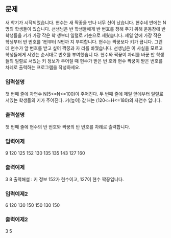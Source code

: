 ## 문제

새 학기가 시작되었습니다. 현수는 새 짝꿍을 만나 너무 신이 났습니다.
현수네 반에는 N명의 학생들이 있습니다.
선생님은 반 학생들에게 반 번호를 정해 주기 위해 운동장에 반 학생들을 키가 가장 작은 학 생부터 일렬로 키순으로 세웠습니다. 제일 앞에 가장 작은 학생부터 반 번호를 1번부터 N번까 지 부여합니다. 현수는 짝꿍보다 키가 큽니다. 그런데 현수가 앞 번호를 받고 싶어 짝꿍과 자 리를 바꿨습니다. 선생님은 이 사실을 모르고 학생들에게 서있는 순서대로 번호를 부여했습니 다.
현수와 짝꿍이 자리를 바꾼 반 학생들의 일렬로 서있는 키 정보가 주어질 때 현수가 받은 번 호와 현수 짝꿍이 받은 번호를 차례로 출력하는 프로그램을 작성하세요.

### 입력설명

첫 번째 줄에 자연수 N(5<=N<=100)이 주어진다.
두 번째 줄에 제일 앞에부터 일렬로 서있는 학생들의 키가 주어진다. 키(높이) 값 H는 (120<=H<=180)의 자연수 입니다.

### 출력설명

첫 번째 줄에 현수의 반 번호와 짝꿍의 반 번호를 차례로 출력합니다.

### 입력예제

9
120 125 152 130 135 135 143 127 160

### 출력예제

3 8
출력해설 : 키 정보 152가 현수이고, 127이 현수 짝꿍입니다.

### 입력예제2

6
120 130 150 150 130 150

### 출력예제2

3 5
